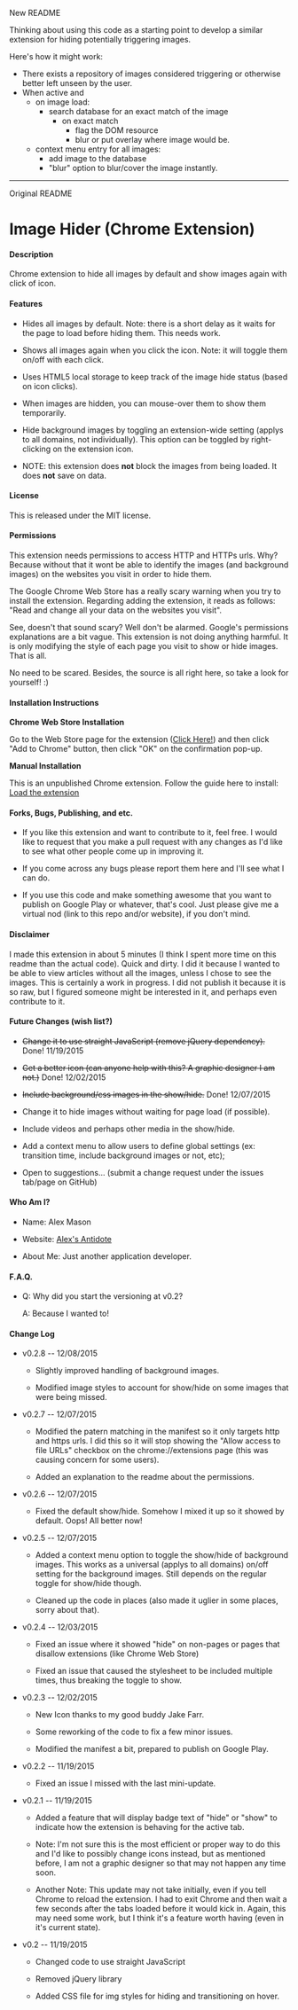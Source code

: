 New README

Thinking about using this code as a starting point to develop a similar extension for hiding potentially triggering images.

Here's how it might work:

- There exists a repository of images considered triggering or otherwise better left unseen by the user.
- When active and
  - on image load:
    - search database for an exact match of the image
      - on exact match
        - flag the DOM resource
        - blur or put overlay where image would be.
  + context menu entry for all images:
    - add image to the database
    - "blur" option to blur/cover the image instantly. 
      

--- 

Original README

# Image Hider (Chrome Extension)

#### Description

Chrome extension to hide all images by default and show images again with click of icon.

#### Features

- Hides all images by default. Note: there is a short delay as it waits for the page to load before hiding them. This needs work.

- Shows all images again when you click the icon. Note: it will toggle them on/off with each click.

- Uses HTML5 local storage to keep track of the image hide status (based on icon clicks).

- When images are hidden, you can mouse-over them to show them temporarily.

- Hide background images by toggling an extension-wide setting (applys to all domains, not individually). This option can be toggled by right-clicking on the extension icon.

- NOTE: this extension does **not** block the images from being loaded. It does **not** save on data.

#### License

This is released under the MIT license.

#### Permissions

This extension needs permissions to access HTTP and HTTPs urls. Why? Because without that it wont be able to identify the images (and background images) on the websites you visit in order to hide them.

The Google Chrome Web Store has a really scary warning when you try to install the extension. Regarding adding the extension, it reads as follows: "Read and change all your data on the websites you visit".

See, doesn't that sound scary? Well don't be alarmed. Google's permissions explanations are a bit vague. This extension is not doing anything harmful. It is only modifying the style of each page you visit to show or hide images. That is all.

No need to be scared. Besides, the source is all right here, so take a look for yourself! :)

#### Installation Instructions

**Chrome Web Store Installation**

Go to the Web Store page for the extension ([Click Here!](https://chrome.google.com/webstore/detail/image-hider/fdjghmbmljbhojdgegmhhbkhgoacgdcb)) and then click "Add to Chrome" button, then click "OK" on the confirmation pop-up.

**Manual Installation**

This is an unpublished Chrome extension. Follow the guide here to install: [Load the extension](https://developer.chrome.com/extensions/getstarted#unpacked)

#### Forks, Bugs, Publishing, and etc.

- If you like this extension and want to contribute to it, feel free. I would like to request that you make a pull request with any changes as I'd like to see what other people come up in improving it.

- If you come across any bugs please report them here and I'll see what I can do.

- If you use this code and make something awesome that you want to publish on Google Play or whatever, that's cool. Just please give me a virtual nod (link to this repo and/or website), if you don't mind.

#### Disclaimer

I made this extension in about 5 minutes (I think I spent more time on this readme than the actual code). Quick and dirty. I did it because I wanted to be able to view articles without all the images, unless I chose to see the images. This is certainly a work in progress. I did not publish it because it is so raw, but I figured someone might be interested in it, and perhaps even contribute to it.

#### Future Changes (wish list?)

- ~~Change it to use straight JavaScript (remove jQuery dependency).~~ Done! 11/19/2015

- ~~Get a better icon (can anyone help with this? A graphic designer I am not.)~~ Done! 12/02/2015

- ~~Include background/css images in the show/hide.~~ Done! 12/07/2015

- Change it to hide images without waiting for page load (if possible).

- Include videos and perhaps other media in the show/hide.

- Add a context menu to allow users to define global settings (ex: transition time, include background images or not, etc);

- Open to suggestions... (submit a change request under the issues tab/page on GitHub)

#### Who Am I?

- Name: Alex Mason

- Website: [Alex's Antidote](http://alexsantidote.com)

- About Me: Just another application developer.

#### F.A.Q.

- Q: Why did you start the versioning at v0.2?

  A: Because I wanted to!

#### Change Log

- v0.2.8 -- 12/08/2015

  - Slightly improved handling of background images.

  - Modified image styles to account for show/hide on some images that were being missed.

- v0.2.7 -- 12/07/2015

  - Modified the patern matching in the manifest so it only targets http and https urls. I did this so it will stop showing the "Allow access to file URLs" checkbox on the chrome://extensions page (this was causing concern for some users).

  - Added an explanation to the readme about the permissions.

- v0.2.6 -- 12/07/2015

  - Fixed the default show/hide. Somehow I mixed it up so it showed by default. Oops! All better now!

- v0.2.5 -- 12/07/2015

  - Added a context menu option to toggle the show/hide of background images. This works as a universal (applys to all domains) on/off setting for the background images. Still depends on the regular toggle for show/hide though.

  - Cleaned up the code in places (also made it uglier in some places, sorry about that).

- v0.2.4 -- 12/03/2015

  - Fixed an issue where it showed "hide" on non-pages or pages that disallow extensions (like Chrome Web Store)

  - Fixed an issue that caused the stylesheet to be included multiple times, thus breaking the toggle to show.

- v0.2.3 -- 12/02/2015

  - New Icon thanks to my good buddy Jake Farr.

  - Some reworking of the code to fix a few minor issues.

  - Modified the manifest a bit, prepared to publish on Google Play.

- v0.2.2 -- 11/19/2015

  - Fixed an issue I missed with the last mini-update.

- v0.2.1 -- 11/19/2015

  - Added a feature that will display badge text of "hide" or "show" to indicate how the extension is behaving for the active tab.

  - Note: I'm not sure this is the most efficient or proper way to do this and I'd like to possibly change icons instead, but as mentioned before, I am not a graphic designer so that may not happen any time soon.

  - Another Note: This update may not take initially, even if you tell Chrome to reload the extension. I had to exit Chrome and then wait a few seconds after the tabs loaded before it would kick in. Again, this may need some work, but I think it's a feature worth having (even in it's current state).

- v0.2 -- 11/19/2015

  - Changed code to use straight JavaScript

  - Removed jQuery library

  - Added CSS file for img styles for hiding and transitioning on hover.
